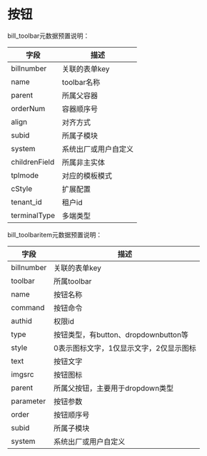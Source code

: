 # 按钮

bill_toolbar元数据预置说明：

| 字段 | 描述 |
| --- | --- |
| billnumber | 关联的表单key |
| name | toolbar名称 |
| parent | 所属父容器 |
| orderNum | 容器顺序号 |
| align | 对齐方式 |
| subid | 所属子模块 |
| system | 系统出厂或用户自定义 |
| childrenField | 所属非主实体 |
| tplmode | 对应的模板模式 |
| cStyle | 扩展配置 |
| tenant_id | 租户id |
| terminalType | 多端类型 |

bill_toolbaritem元数据预置说明：

| 字段 | 描述 |
| --- | --- |
| billnumber | 关联的表单key |
| toolbar | 所属toolbar |
| name | 按钮名称 |
| command | 按钮命令 |
| authid | 权限id |
| type | 按钮类型，有button、dropdownbutton等 |
| style | 0表示图标文字，1仅显示文字，2仅显示图标 |
| text | 按钮文字 |
| imgsrc | 按钮图标 |
| parent | 所属父按钮，主要用于dropdown类型 |
| parameter | 按钮参数 |
| order | 按钮顺序号 |
| subid | 所属子模块 |
| system | 系统出厂或用户自定义 |

